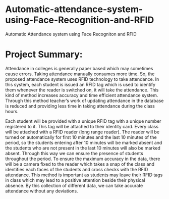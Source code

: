 # Automatic-attendance-system-using-Face-Recognition-and-RFID
Automatic Attendance system using Face Recogniton and RFID


# Project Summary:


Attendance in colleges is generally paper based which may sometimes cause errors. Taking attendance manually consumes more time. So, the proposed attendance system uses RFID technology to take attendance. In this system, each student is issued an RFID tag which is used to identify them whenever the reader is switched on, it will take the attendance. This kind of method increases accuracy and time efficient attendance system. Through this method teacher’s work of updating attendance in the database is reduced and providing less time in taking attendance during the class hours.


Each student will be provided with a unique RFID tag with a unique number registered to it. This tag will be attached to their identity card. Every class will be attached with a RFID reader (long range reader). The reader will be turned on automatically for first 10 minutes and the last 10 minutes of the period, so the students entering after 10 minutes will be marked absent and the students who are not present in the last 10 minutes will also be marked absent. Through this way we can ensure the presence of students throughout the period. To ensure the maximum accuracy in the data, there will be a camera fixed to the reader which takes a snap of the class and identifies each faces of the students and cross checks with the RFID attendance. This method is important as students may leave their RFID tags in class which may lead to a positive attention beside their physical absence. By this collection of different data, we can take accurate attendance without any deviations.

